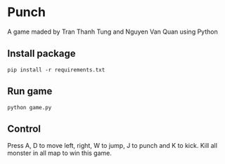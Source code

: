 # Punch

A game maded by Tran Thanh Tung and Nguyen Van Quan using Python

## Install package

```
pip install -r requirements.txt
```

## Run game

```
python game.py
```

## Control

Press A, D to move left, right, W to jump, J to punch and K to kick. Kill all monster in all map to win this game. 